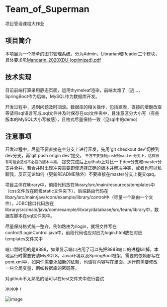 # Team_of_Superman
项目管理课程大作业

## 项目简介
本项目为一个简单的图书管理系统，分为Admin，Librarian和Reader三个模块，具体要求见[Mandarin_2020XDU (optimized).pdf](https://github.com/frozenlalala/Team_of_Superman/blob/master/Mandarin_2020XDU%20(optimized).pdf)

## 技术实现
目前前端打算采用静态页面，运用thymeleaf渲染，前端太难了（逃...，SpringBoot作为后端，MySQL作为数据库开发。

开发过程中，遇到问题及时回滚。数据库的相关操作，包括建表，直接的增删改查等请将sql语言写成.sql文件并及时保存在sql文件夹中，且注意区分大小写（有些版本的MySQL大小写敏感），且格式尽量保持一致（见sql中的demo）

## 注意事项
开发过程中，尽量不要直接在主分支上进行开发，先用'git checkout dev'切换到dev分支，再'git push origin dev'提交， ```千万不要强制push到master分支上，这样很有可能会造成不必要的版本冲突。``` 提交完成后上github上对比一下dev分支和master分支并合并，若合并时出现冲突需要即使选择正确的版本并解决冲突，或者也可以私聊我，反正无论如何（更新README除外）不要直接在master分支上提交qaq。

项目主体在library中，前段代码放在library/src/main/resources/templates中（css文件放在同级static文件夹下），后端路由代码在libary/src/main/java/com/example/library/control中（尽量一个路由一个文件），JDBC接口代码放在library/src/main/java/com/example/library/database/src/team/library中，数据库脚本在sql文件夹中。

尽量保持格式统一整齐，例如路由为/login，就将文件写在control/LoginControl.java中，前段代码也应对应为login.html放在对应templates文件夹中

端口暂时用的是8888，如果显示端口占用了可以先把8888端口的进程kill掉，本地运行时需要安装MySQL8，Java环境以及SpringBoot框架，需要的依赖都写在pom.xml中，如果你需要添加新的依赖，也请将内容写在里面。运行前需要修改一些全局变量，例如数据库的密码等。

对github不太熟悉的话可以在test文件夹中进行尝试

冲冲冲！

![image](https://github.com/frozenlalala/Team_of_Superman/raw/master/images/渴望力量.png)
